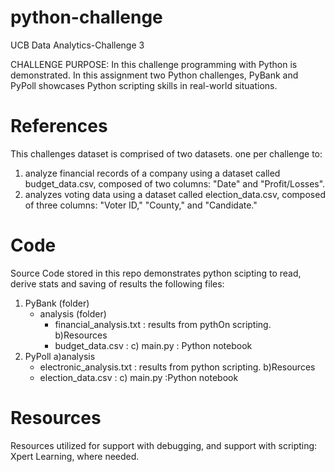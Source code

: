 # python-challenge
UCB Data Analytics-Challenge 3

CHALLENGE PURPOSE: In this challenge programming with Python is demonstrated. In this assignment two Python challenges, PyBank and PyPoll showcases Python scripting skills in real-world situations.

# References
This challenges dataset is comprised of two datasets. one per challenge to: 
1) analyze financial records of a company using a dataset called budget_data.csv, composed of two columns: "Date" and "Profit/Losses".
2) analyzes voting data using a dataset called election_data.csv, composed of three columns: "Voter ID," "County," and "Candidate."

# Code
Source Code stored in this repo demonstrates python scipting to read, derive stats and saving of results the following files: 
1) PyBank (folder)
   - analysis (folder)
       - financial_analysis.txt : results from pythOn scripting.          
   b)Resources
     - budget_data.csv : 
   c) main.py : Python notebook
3) PyPoll
   a)analysis
     - electronic_analysis.txt  : results from python scripting. 
   b)Resources
     - election_data.csv : 
   c) main.py :Python notebook

# Resources
Resources utilized for support with debugging, and support with scripting: Xpert Learning, where needed.  
